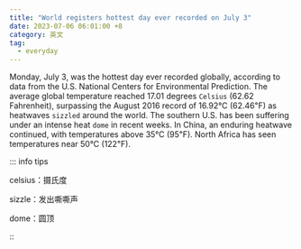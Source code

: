```yaml
---
title: "World registers hottest day ever recorded on July 3"
date: 2023-07-06 06:01:00 +8
category: 英文
tag:
  - everyday
---
```


Monday, July 3, was the hottest day ever recorded globally, according to data from the U.S. National Centers for Environmental Prediction. The average global temperature reached 17.01 degrees `Celsius` (62.62 Fahrenheit), surpassing the August 2016 record of 16.92°C (62.46℉) as heatwaves `sizzled` around the world. The southern U.S. has been suffering under an intense heat `dome` in recent weeks. In China, an enduring heatwave continued, with temperatures above 35°C (95℉). North Africa has seen temperatures near 50°C (122℉).

::: info tips

celsius：摄氏度

sizzle：发出嘶嘶声

dome：圆顶

::
